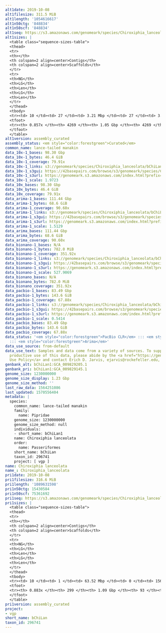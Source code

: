 ```yaml
---
alt1date: 2019-10-08
alt1filesize: 311.5 MiB
alt1length: '1054616617'
alt1n50ctg: '848834'
alt1n50scf: '848834'
alt1seq: https://s3.amazonaws.com/genomeark/species/Chiroxiphia_lanceolata/bChiLan1/assembly_curated/bChiLan1.alt.cur.20191008.fasta.gz
alt1sizes: |
  <table class="sequence-sizes-table">
  <thead>
  <tr>
  <th></th>
  <th colspan=2 align=center>Contigs</th>
  <th colspan=2 align=center>Scaffolds</th>
  </tr>
  <tr>
  <th>NG</th>
  <th>LG</th>
  <th>Len</th>
  <th>LG</th>
  <th>Len</th>
  </tr>
  </thead>
  <tbody>
  <tr><td> 10 </td><td> 27 </td><td> 3.21 Mbp </td><td> 27 </td><td> 3.21 Mbp </td></tr><tr><td> 20 </td><td> 75 </td><td> 2.13 Mbp </td><td> 75 </td><td> 2.13 Mbp </td></tr><tr><td> 30 </td><td> 145 </td><td> 1.52 Mbp </td><td> 145 </td><td> 1.52 Mbp </td></tr><tr><td> 40 </td><td> 238 </td><td> 1.18 Mbp </td><td> 238 </td><td> 1.18 Mbp </td></tr><tr style="background-color:#cccccc;"><td> 50 </td><td> 361 </td><td> 0.85 Mbp </td><td> 361 </td><td> 0.85 Mbp </td></tr><tr><td> 60 </td><td> 537 </td><td> 0.55 Mbp </td><td> 537 </td><td> 0.55 Mbp </td></tr><tr><td> 70 </td><td> 861 </td><td> 236.23 Kbp </td><td> 861 </td><td> 236.23 Kbp </td></tr><tr><td> 80 </td><td> 2183 </td><td> 52.83 Kbp </td><td> 2183 </td><td> 52.83 Kbp </td></tr><tr><td> 90 </td><td> 0 </td><td>  </td><td> 0 </td><td>  </td></tr><tr><td> 100 </td><td> 0 </td><td>  </td><td> 0 </td><td>  </td></tr></tbody>
  <tfoot>
  <tr><th> 0.857x </th><th> 4269 </th><th> 1.05 Gbp </th><th> 4269 </th><th> 1.05 Gbp </th></tr>
  </tfoot>
  </table>
alt1version: assembly_curated
assembly_status: <em style="color:forestgreen">Curated</em>
common_name: lance-tailed manakin
data_10x-1_bases: 98.30 Gbp
data_10x-1_bytes: 46.4 GiB
data_10x-1_coverage: 79.91x
data_10x-1_links: s3://genomeark/species/Chiroxiphia_lanceolata/bChiLan1/genomic_data/10x/<br>
data_10x-1_s3gui: https://42basepairs.com/browse/s3/genomeark/species/Chiroxiphia_lanceolata/bChiLan1/genomic_data/10x/
data_10x-1_s3url: https://genomeark.s3.amazonaws.com/index.html?prefix=species/Chiroxiphia_lanceolata/bChiLan1/genomic_data/10x/
data_10x-1_scale: 1.9723
data_10x_bases: 98.30 Gbp
data_10x_bytes: 46.4 GiB
data_10x_coverage: 79.91x
data_arima-1_bases: 111.44 Gbp
data_arima-1_bytes: 68.6 GiB
data_arima-1_coverage: 90.60x
data_arima-1_links: s3://genomeark/species/Chiroxiphia_lanceolata/bChiLan1/genomic_data/arima/<br>
data_arima-1_s3gui: https://42basepairs.com/browse/s3/genomeark/species/Chiroxiphia_lanceolata/bChiLan1/genomic_data/arima/
data_arima-1_s3url: https://genomeark.s3.amazonaws.com/index.html?prefix=species/Chiroxiphia_lanceolata/bChiLan1/genomic_data/arima/
data_arima-1_scale: 1.5129
data_arima_bases: 111.44 Gbp
data_arima_bytes: 68.6 GiB
data_arima_coverage: 90.60x
data_bionano-1_bases: N/A
data_bionano-1_bytes: 782.0 MiB
data_bionano-1_coverage: 351.92x
data_bionano-1_links: s3://genomeark/species/Chiroxiphia_lanceolata/bChiLan1/genomic_data/bionano/<br>
data_bionano-1_s3gui: https://42basepairs.com/browse/s3/genomeark/species/Chiroxiphia_lanceolata/bChiLan1/genomic_data/bionano/
data_bionano-1_s3url: https://genomeark.s3.amazonaws.com/index.html?prefix=species/Chiroxiphia_lanceolata/bChiLan1/genomic_data/bionano/
data_bionano-1_scale: 527.9069
data_bionano_bases: N/A
data_bionano_bytes: 782.0 MiB
data_bionano_coverage: 351.92x
data_pacbio-1_bases: 83.49 Gbp
data_pacbio-1_bytes: 143.6 GiB
data_pacbio-1_coverage: 67.88x
data_pacbio-1_links: s3://genomeark/species/Chiroxiphia_lanceolata/bChiLan1/genomic_data/pacbio/<br>
data_pacbio-1_s3gui: https://42basepairs.com/browse/s3/genomeark/species/Chiroxiphia_lanceolata/bChiLan1/genomic_data/pacbio/
data_pacbio-1_s3url: https://genomeark.s3.amazonaws.com/index.html?prefix=species/Chiroxiphia_lanceolata/bChiLan1/genomic_data/pacbio/
data_pacbio-1_scale: 0.5414
data_pacbio_bases: 83.49 Gbp
data_pacbio_bytes: 143.6 GiB
data_pacbio_coverage: 67.88x
data_status: '<em style="color:forestgreen">PacBio CLR</em> ::: <em style="color:forestgreen">10x</em>
  ::: <em style="color:forestgreen">Arima</em>'
data_use_source: from-default
data_use_text: Samples and data come from a variety of sources. To support fair and
  productive use of this data, please abide by the <a href="https://genome10k.soe.ucsc.edu/data-use-policies/">Data
  Use Policy</a> and contact Erich D. Jarvis, ejarvis@rockefeller.edu, with any questions.
genbank_alt: bChiLan1:GCA_009829205.1
genbank_pri: bChiLan1:GCA_009829145.1
genome_size: 1230000000
genome_size_display: 1.23 Gbp
genome_size_method: ''
last_raw_data: 1564251086
last_updated: 1570556404
metadata: |
  species:
    common_name: lance-tailed manakin
    family:
      name: Pipridae
    genome_size: 1230000000
    genome_size_method: null
    individuals:
    - short_name: bChiLan1
    name: Chiroxiphia lanceolata
    order:
      name: Passeriformes
    short_name: bChiLan
    taxon_id: 296741
    project: [ vgp ]
name: Chiroxiphia lanceolata
name_: Chiroxiphia_lanceolata
pri1date: 2019-10-08
pri1filesize: 316.6 MiB
pri1length: '1089631598'
pri1n50ctg: 15430584
pri1n50scf: 75361692
pri1seq: https://s3.amazonaws.com/genomeark/species/Chiroxiphia_lanceolata/bChiLan1/assembly_curated/bChiLan1.pri.cur.20191008.fasta.gz
pri1sizes: |
  <table class="sequence-sizes-table">
  <thead>
  <tr>
  <th></th>
  <th colspan=2 align=center>Contigs</th>
  <th colspan=2 align=center>Scaffolds</th>
  </tr>
  <tr>
  <th>NG</th>
  <th>LG</th>
  <th>Len</th>
  <th>LG</th>
  <th>Len</th>
  </tr>
  </thead>
  <tbody>
  <tr><td> 10 </td><td> 1 </td><td> 63.52 Mbp </td><td> 0 </td><td> 156.34 Mbp </td></tr><tr><td> 20 </td><td> 4 </td><td> 33.55 Mbp </td><td> 1 </td><td> 120.40 Mbp </td></tr><tr><td> 30 </td><td> 8 </td><td> 27.94 Mbp </td><td> 2 </td><td> 117.28 Mbp </td></tr><tr><td> 40 </td><td> 13 </td><td> 21.53 Mbp </td><td> 4 </td><td> 75.61 Mbp </td></tr><tr style="background-color:#cccccc;"><td> 50 </td><td> 20 </td><td style="background-color:#88ff88;"> 15.43 Mbp </td><td> 5 </td><td style="background-color:#88ff88;"> 75.36 Mbp </td></tr><tr><td> 60 </td><td> 29 </td><td> 11.78 Mbp </td><td> 8 </td><td> 37.67 Mbp </td></tr><tr><td> 70 </td><td> 41 </td><td> 7.73 Mbp </td><td> 12 </td><td> 21.53 Mbp </td></tr><tr><td> 80 </td><td> 63 </td><td> 3.34 Mbp </td><td> 19 </td><td> 15.08 Mbp </td></tr><tr><td> 90 </td><td> 0 </td><td>  </td><td> 0 </td><td>  </td></tr><tr><td> 100 </td><td> 0 </td><td>  </td><td> 0 </td><td>  </td></tr></tbody>
  <tfoot>
  <tr><th> 0.883x </th><th> 299 </th><th> 1.09 Gbp </th><th> 93 </th><th> 1.09 Gbp </th></tr>
  </tfoot>
  </table>
pri1version: assembly_curated
project:
- vgp
short_name: bChiLan
taxon_id: 296741
---
```

